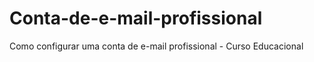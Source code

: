 # Conta-de-e-mail-profissional
Como configurar uma conta de e-mail profissional - Curso Educacional
